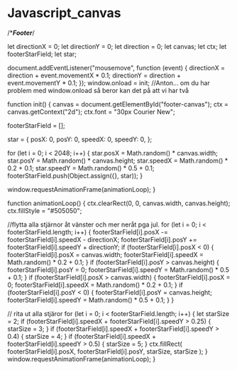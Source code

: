 # Javascript_canvas



/****************************Footer***************************/

let directionX = 0;
let directionY = 0;
let direction = 0;
let canvas;
let ctx;
let footerStarField;
let star;

document.addEventListener("mousemove", function (event) {
  directionX = direction + event.movementX * 0.1;
  directionY = direction + event.movementY * 0.1;
});
window.onload = init; //Anton... om du har problem med window.onload så beror kan det på att vi har två

function init() {
  canvas = document.getElementById("footer-canvas");
  ctx = canvas.getContext("2d");
  ctx.font = "30px Courier New";

  footerStarField = [];

  star = {
    posX: 0,
    posY: 0,
    speedX: 0,
    speedY: 0,
  };

  for (let i = 0; i < 2048; i++) {
    star.posX = Math.random() * canvas.width;
    star.posY = Math.random() * canvas.height;
    star.speedX = Math.random() * 0.2 + 0.1;
    star.speedY = Math.random() * 0.5 + 0.1;
    footerStarField.push(Object.assign({}, star));
  }

  window.requestAnimationFrame(animationLoop);
}

function animationLoop() {
  ctx.clearRect(0, 0, canvas.width, canvas.height);
  ctx.fillStyle = "#505050";

  //flytta alla stjärnor åt vänster och mer neråt pga jul.
  for (let i = 0; i < footerStarField.length; i++) {
    footerStarField[i].posX -= footerStarField[i].speedX - directionX;
    footerStarField[i].posY += footerStarField[i].speedY + directionY;
    if (footerStarField[i].posX < 0) {
      footerStarField[i].posX = canvas.width;
      footerStarField[i].speedX = Math.random() * 0.2 + 0.1;
    }
    if (footerStarField[i].posY > canvas.height) {
      footerStarField[i].posY = 0;
      footerStarField[i].speedY = Math.random() * 0.5 + 0.1;
    }
    if (footerStarField[i].posX > canvas.width) {
        footerStarField[i].posX = 0;
        footerStarField[i].speedX = Math.random() * 0.2 + 0.1;
      }
      if (footerStarField[i].posY < 0) {
        footerStarField[i].posY = canvas.height;
        footerStarField[i].speedY = Math.random() * 0.5 + 0.1;
      }
  }

  // rita ut alla stjäror
  for (let i = 0; i < footerStarField.length; i++) {
    let starSize = 2;
    if (footerStarField[i].speedX + footerStarField[i].speedY > 0.25) {
      starSize = 3;
    }
    if (footerStarField[i].speedX + footerStarField[i].speedY > 0.4) {
      starSize = 4;
    }
    if (footerStarField[i].speedX + footerStarField[i].speedY > 0.5) {
      starSize = 5;
    }
    ctx.fillRect(
      footerStarField[i].posX,
      footerStarField[i].posY,
      starSize,
      starSize
    );
  }
  window.requestAnimationFrame(animationLoop);
}

